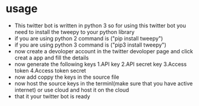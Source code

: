 # usage 
* This twitter bot is written in python 3 so for using this twitter bot you need to install the tweepy to your python library
* if you are using python 2 command is ("pip install tweepy")
* if you are using python 3 command is ("pip3 install tweepy")
* now create a devoloper account in the twitter devoloper page and click creat a app and fill the details
* now generate the following keys 
  1.API key
  2.API secret key
  3.Access token
  4.Access token secret
* now add coppy the keys in the source file 
* now host the source keys in the terminl(make sure that you have active internet) or use cloud and host it on the cloud
* that it your twitter bot is ready
